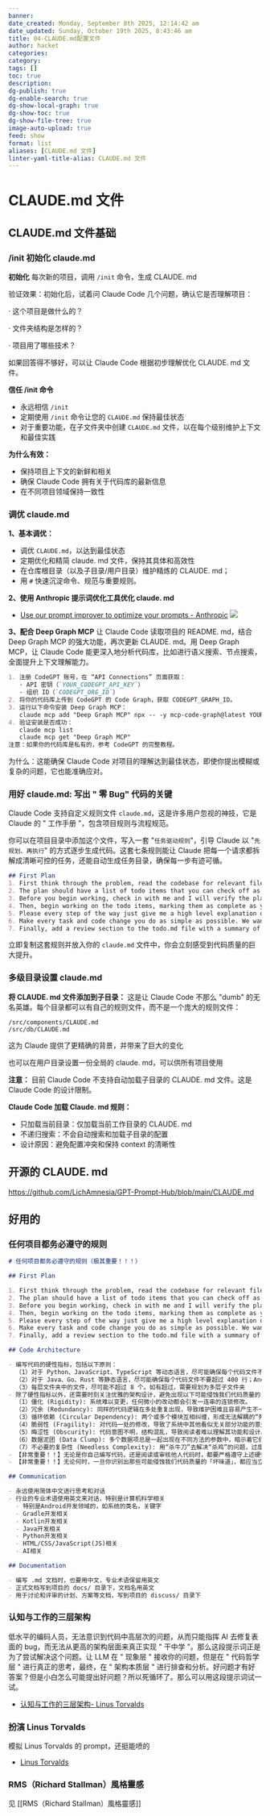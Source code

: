 ```yaml
---
banner:
date_created: Monday, September 8th 2025, 12:14:42 am
date_updated: Sunday, October 19th 2025, 8:43:46 am
title: 04-CLAUDE.md配置文件
author: hacket
categories: 
category:
tags: []
toc: true
description: 
dg-publish: true
dg-enable-search: true
dg-show-local-graph: true
dg-show-toc: true
dg-show-file-tree: true
image-auto-upload: true
feed: show
format: list
aliases: [CLAUDE.md 文件]
linter-yaml-title-alias: CLAUDE.md 文件
---
```


# CLAUDE.md 文件

## CLAUDE.md 文件基础

### /init 初始化 claude.md

**初始化**
每次新的项目，调用 `/init` 命令，生成 CLAUDE. md

验证效果：初始化后，试着问 Claude Code 几个问题，确认它是否理解项目：

· 这个项目是做什么的？

· 文件夹结构是怎样的？

· 项目用了哪些技术？

如果回答得不够好，可以让 Claude Code 根据初步理解优化 CLAUDE. md 文件。

**信任 /init 命令**
- 永远相信 `/init`
- 定期使用 `/init` 命令让您的 `CLAUDE.md` 保持最佳状态
- 对于重要功能，在子文件夹中创建 `CLAUDE.md` 文件，以在每个级别维护上下文和最佳实践

**为什么有效：**
- 保持项目上下文的新鲜和相关
- 确保 Claude Code 拥有关于代码库的最新信息
- 在不同项目领域保持一致性

### 调优 claude.md

**1、基本调优：**
- 调优 `CLAUDE.md`，以达到最佳状态
- 定期优化和精简 claude. md 文件，保持其具体和高效性
- 在仓库根目录（以及子目录/用户目录）维护精炼的 CLAUDE. md；
- 用 `#` 快速沉淀命令、规范与重要规则。

**2、使用 Anthropic 提示词优化工具优化 claude. md**
- [Use our prompt improver to optimize your prompts - Anthropic](https://docs.anthropic.com/en/docs/build-with-claude/prompt-engineering/prompt-improver)
![](https://mintlify.s3.us-west-1.amazonaws.com/anthropic/images/prompt_improver_modal.png)

**3、配合 Deep Graph MCP**
让 Claude Code 读取项目的 README. md，结合 Deep Graph MCP 的强大功能，再次更新 CLAUDE. md。用 Deep Graph MCP，让 Claude Code 能更深入地分析代码库，比如进行语义搜索、节点搜索，全面提升上下文理解能力。

```markdown
1. 注册 CodeGPT 账号，在 “API Connections” 页面获取：
   · API 密钥（`YOUR_CODEGPT_API_KEY`）
   · 组织 ID（`CODEGPT_ORG_ID`）
2. 将你的代码库上传到 CodeGPT 的 Code Graph，获取 CODEGPT_GRAPH_ID。
3. 运行以下命令安装 Deep Graph MCP：
   claude mcp add "Deep Graph MCP" npx -- -y mcp-code-graph@latest YOUR_CODEGPT_API_KEY CODEGPT_ORG_ID CODEGPT_GRAPH_ID
4. 验证安装是否成功：
   claude mcp list
   claude mcp get "Deep Graph MCP"
注意：如果你的代码库是私有的，参考 CodeGPT 的完整教程。
```

为什么：这能确保 Claude Code 对项目的理解达到最佳状态，即使你提出模糊或复杂的问题，它也能准确应对。

### 用好 claude.md: 写出 " 零 Bug" 代码的关键

Claude Code 支持自定义规则文件 `claude.md`，这是许多用户忽视的神技，它是 Claude 的 " 工作手册 "，包含项目规则与流程规范。

你可以在项目目录中添加这个文件，写入一套 "`任务驱动规则`"，引导 Claude 以 "`先规划、再执行`" 的方式逐步生成代码。这套七条规则能让 Claude 把每一个请求都拆解成清晰可控的任务，还能自动生成任务目录，确保每一步有迹可循。

```markdown
## First Plan
1. First think through the problem, read the codebase for relevant files, and write a plan to tasks/todo.md.  
2. The plan should have a list of todo items that you can check off as you complete them  
3. Before you begin working, check in with me and I will verify the plan.  
4. Then, begin working on the todo items, marking them as complete as you go.  
5. Please every step of the way just give me a high level explanation of what changes you made  
6. Make every task and code change you do as simple as possible. We want to avoid making any massive or complex changes. Every change should impact as little code as possible. Everything is about simplicity.  
7. Finally, add a review section to the todo.md file with a summary of the changes you made and any other relevant information.
```

立即复制这套规则并放入你的 `claude.md` 文件中，你会立刻感受到代码质量的巨大提升。

### 多级目录设置 claude.md

**将 CLAUDE.⁠ md 文件添加到子目录：**
这是让 Claude Code 不那么 "dumb" 的无名英雄。每个目录都可以有自己的规则文件，而不是一个庞大的规则文件：

```shell
/src/components/CLAUDE.md
/src/db/CLAUDE.md
```

这为 Claude 提供了更精确的背景，并带来了巨大的变化

也可以在用户目录设置一份全局的 claude. md，可以供所有项目使用

**注意：**
目前 Claude Code 不支持自动加载子目录的 CLAUDE. md 文件。这是 Claude Code 的设计限制。

**Claude Code 加载 Claude. md 规则：**
- 只加载当前目录：仅加载当前工作目录的 CLAUDE. md
- 不递归搜索：不会自动搜索和加载子目录的配置
- 设计原因：避免配置冲突和保持 context 的清晰性

## 开源的 CLAUDE. md

<https://github.com/LichAmnesia/GPT-Prompt-Hub/blob/main/CLAUDE.md>

## 好用的

### 任何项目都务必遵守的规则

```markdown
# 任何项目都务必遵守的规则（极其重要！！！）

## First Plan

1. First think through the problem, read the codebase for relevant files, and write a plan to tasks/todo.md.  
2. The plan should have a list of todo items that you can check off as you complete them  
3. Before you begin working, check in with me and I will verify the plan.  
4. Then, begin working on the todo items, marking them as complete as you go.  
5. Please every step of the way just give me a high level explanation of what changes you made  
6. Make every task and code change you do as simple as possible. We want to avoid making any massive or complex changes. Every change should impact as little code as possible. Everything is about simplicity.  
7. Finally, add a review section to the todo.md file with a summary of the changes you made and any other relevant information.

## Code Architecture

- 编写代码的硬性指标，包括以下原则：
  （1）对于 Python、JavaScript、TypeScript 等动态语言，尽可能确保每个代码文件不要超过 300 行
  （2）对于 Java、Go、Rust 等静态语言，尽可能确保每个代码文件不要超过 400 行；Android项目用Kotlin语言
  （3）每层文件夹中的文件，尽可能不超过 8 个。如有超过，需要规划为多层子文件夹
- 除了硬性指标以外，还需要时刻关注优雅的架构设计，避免出现以下可能侵蚀我们代码质量的「坏味道」：
  （1）僵化 (Rigidity): 系统难以变更，任何微小的改动都会引发一连串的连锁修改。
  （2）冗余 (Redundancy): 同样的代码逻辑在多处重复出现，导致维护困难且容易产生不一致。
  （3）循环依赖 (Circular Dependency): 两个或多个模块互相纠缠，形成无法解耦的“死结”，导致难以测试与复用。
  （4）脆弱性 (Fragility): 对代码一处的修改，导致了系统中其他看似无关部分功能的意外损坏。
  （5）晦涩性 (Obscurity): 代码意图不明，结构混乱，导致阅读者难以理解其功能和设计。
  （6）数据泥团 (Data Clump): 多个数据项总是一起出现在不同方法的参数中，暗示着它们应该被组合成一个独立的对象。
  （7）不必要的复杂性 (Needless Complexity): 用“杀牛刀”去解决“杀鸡”的问题，过度设计使系统变得臃肿且难以理解。
- 【非常重要！！】无论是你自己编写代码，还是阅读或审核他人代码时，都要严格遵守上述硬性指标，以及时刻关注优雅的架构设计。
- 【非常重要！！】无论何时，一旦你识别出那些可能侵蚀我们代码质量的「坏味道」，都应当立即询问用户是否需要优化，并给出合理的优化建议。

## Communication

- 永远使用简体中文进行思考和对话
- 行业的专业术语使用英文来对话，特别是计算机科学相关
  - 特别是Android开发领域的，如系统的类名，关键字
  - Gradle开发相关
  - Kotlin开发相关
  - Java开发相关
  - Python开发相关
  - HTML/CSS/JavaScript(JS)相关
  - AI相关

## Documentation

- 编写 .md 文档时，也要用中文，专业术语保留用英文
- 正式文档写到项目的 docs/ 目录下，文档名用英文
- 用于讨论和评审的计划、方案等文档，写到项目的 discuss/ 目录下
```

### 认知与工作的三层架构

低水平的编码人员，无法意识到代码中高层次的问题，从而只能指挥 AI 去修复表面的 bug，而无法从更高的架构层面来真正实现 " 干中学 "。那么这段提示词正是为了尝试解决这个问题。让 LLM 在 " 现象层 " 接收你的问题，但是在 " 代码哲学层 " 进行真正的思考，最终，在 " 架构本质层 " 进行排查和分析。好问题才有好答案？但是小白怎么可能提出好问题？所以死循环了。那么可以用这段提示词试一试。

- [认知与工作的三层架构- Linus Torvalds](https://raw.githubusercontent.com/hacket/ObsidianOSS/master/prompts/%E8%AE%A4%E7%9F%A5%E4%B8%8E%E5%B7%A5%E4%BD%9C%E7%9A%84%E4%B8%89%E5%B1%82%E6%9E%B6%E6%9E%84-%20Linus%20Torvalds.md)

### 扮演 Linus Torvalds

模拟 Linus Torvalds 的 prompt，还挺能喷的

- [Linus Torvalds](https://raw.githubusercontent.com/hacket/ObsidianOSS/master/prompts/Linus%20Torvalds.md)

### RMS（Richard Stallman）風格靈感

见 [[RMS（Richard Stallman）風格靈感]]
